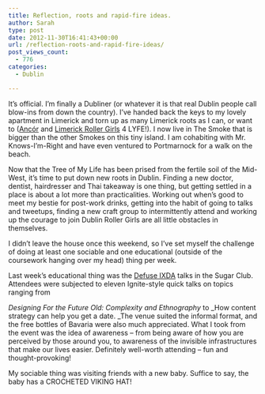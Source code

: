```yaml
---
title: Reflection, roots and rapid-fire ideas.
author: Sarah
type: post
date: 2012-11-30T16:41:43+00:00
url: /reflection-roots-and-rapid-fire-ideas/
post_views_count:
  - 776
categories:
  - Dublin

---
```

It&#8217;s official. I&#8217;m finally a Dubliner (or whatever it is that real Dublin people call blow-ins from down the country). I&#8217;ve handed back the keys to my lovely apartment in Limerick and torn up as many Limerick roots as I can, or want to (<a href="http://www.ancor.ie" target="_blank">Ancór</a> and <a href="http://www.limerickrollergirls.com" target="_blank">Limerick Roller Girls</a> 4 LYFE!). I now live in The Smoke that is bigger than the other Smokes on this tiny island. I am cohabiting with Mr. Knows-I&#8217;m-Right and have even ventured to Portmarnock for a walk on the beach.

Now that the Tree of My Life has been prised from the fertile soil of the Mid-West, it&#8217;s time to put down new roots in Dublin. Finding a new doctor, dentist, hairdresser and Thai takeaway is one thing, but getting settled in a place is about a lot more than practicalities. Working out when&#8217;s good to meet my bestie for post-work drinks, getting into the habit of going to talks and tweetups, finding a new craft group to intermittently attend and working up the courage to join Dublin Roller Girls are all little obstacles in themselves.

I didn&#8217;t leave the house once this weekend, so I&#8217;ve set myself the challenge of doing at least one sociable and one educational (outside of the coursework hanging over my head) thing per week.

Last week&#8217;s educational thing was the <a href="http://www.defuse.ixd.ie/" target="_blank">Defuse IXDA</a> talks in the Sugar Club. Attendees were subjected to eleven Ignite-style quick talks on topics ranging from
  
_Designing For the Future Old: Complexity and Ethnography_ to _How content strategy can help you get a date. _The venue suited the informal format, and the free bottles of Bavaria were also much appreciated. What I took from the event was the idea of awareness &#8211; from being aware of how you are perceived by those around you, to awareness of the invisible infrastructures that make our lives easier. Definitely well-worth attending &#8211; fun and thought-provoking!

My sociable thing was visiting friends with a new baby. Suffice to say, the baby has a CROCHETED VIKING HAT!
